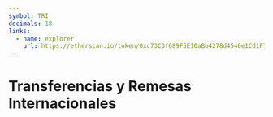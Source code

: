 ```yaml
---
symbol: TRI
decimals: 18
links:
  - name: explorer
    url: https://etherscan.io/token/0xc73C3f689F5E10aBb4278d4546e1Cd1F7D045be1
---
```


# Transferencias y Remesas Internacionales
